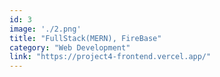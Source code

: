 ```yaml
---
id: 3
image: './2.png'
title: "FullStack(MERN), FireBase"
category: "Web Development"
link: "https://project4-frontend.vercel.app/"
---
```

